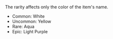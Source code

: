 The rarity affects only the color of the item's name.
* Common: White
* Uncommon: Yellow
* Rare: Aqua
* Epic: Light Purple